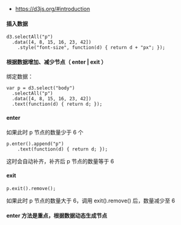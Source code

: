 * https://d3js.org/#introduction

#### 插入数据

```
d3.selectAll("p")
  .data([4, 8, 15, 16, 23, 42])
    .style("font-size", function(d) { return d + "px"; });
```

#### 根据数据增加、减少节点（ enter | exit ）

绑定数据：

```
var p = d3.select("body")
  .selectAll("p")
  .data([4, 8, 15, 16, 23, 42])
  .text(function(d) { return d; });
```

#### enter

如果此时 p 节点的数量少于 6 个

```
p.enter().append("p")
    .text(function(d) { return d; });
```

这时会自动补齐，补齐后 p 节点的数量等于 6

#### exit

```
p.exit().remove();
```

如果此时 p 节点的数量大于 6，调用 exit().remove() 后，数量减少至 6

#### enter 方法是重点，根据数据动态生成节点





